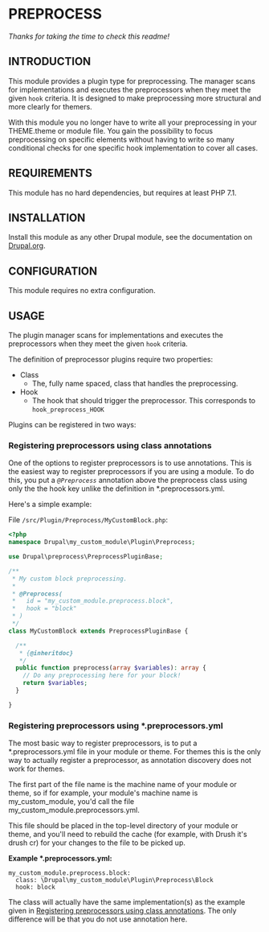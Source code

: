 # PREPROCESS

_Thanks for taking the time to check this readme!_

## INTRODUCTION

This module provides a plugin type for preprocessing. 
The manager scans for implementations and executes the preprocessors when they 
meet the given `hook` criteria. It is designed to make preprocessing more 
structural and more clearly for themers.

With this module you no longer have to write all your preprocessing in your 
THEME.theme or module file. You gain the possibility to focus preprocessing on 
specific elements without having to write so many conditional checks for one
specific hook implementation to cover all cases.

## REQUIREMENTS

This module has no hard dependencies, but requires at least PHP 7.1.

## INSTALLATION

Install this module as any other Drupal module, see the documentation on
[Drupal.org](https://www.drupal.org/docs/8/extending-drupal-8/installing-drupal-8-modules).

## CONFIGURATION

This module requires no extra configuration.

## USAGE

The plugin manager scans for implementations and executes the preprocessors 
when they meet the given `hook` criteria.

The definition of preprocessor plugins require two properties:
- Class
    - The, fully name spaced, class that handles the preprocessing.
- Hook
    - The hook that should trigger the preprocessor. 
    This corresponds to `hook_preprocess_HOOK`

Plugins can be registered in two ways:

### Registering preprocessors using class annotations
One of the options to register preprocessors is to use annotations. 
This is the easiest way to register preprocessors if you are using a module.
To do this, you put a *`@Preprocess`* annotation above the preprocess class 
using only the the hook key unlike the definition in *.preprocessors.yml. 

Here's a simple example:

File `/src/Plugin/Preprocess/MyCustomBlock.php`:

<span id="plugin-class-example"></span>
```php
<?php
namespace Drupal\my_custom_module\Plugin\Preprocess;

use Drupal\preprocess\PreprocessPluginBase;

/**
 * My custom block preprocessing.
 *
 * @Preprocess(
 *   id = "my_custom_module.preprocess.block",
 *   hook = "block"
 * )
 */
class MyCustomBlock extends PreprocessPluginBase {

  /**
   * {@inheritdoc}
   */
  public function preprocess(array $variables): array {
    // Do any preprocessing here for your block!
    return $variables;
  }

}
```

### Registering preprocessors using *.preprocessors.yml
The most basic way to register preprocessors, is to put a *.preprocessors.yml 
file in your module or theme. For themes this is the only way to actually 
register a preprocessor, as annotation discovery does not work for themes.

The first part of the file name is the machine name of your module or theme, so 
if for example, your module's machine name is my_custom_module, you'd call the
file my_custom_module.preprocessors.yml.

This file should be placed in the top-level directory of your module or theme, 
and you'll need to rebuild the cache (for example, with Drush it's drush cr) 
for your changes to the file to be picked up.

**Example \*.preprocessors.yml:**
```
my_custom_module.preprocess.block:
  class: \Drupal\my_custom_module\Plugin\Preprocess\Block
  hook: block
```

The class will actually have the same implementation(s) as the example given in
[Registering preprocessors using class annotations](#plugin-class-example). 
The only difference will be that you do not use annotation here.